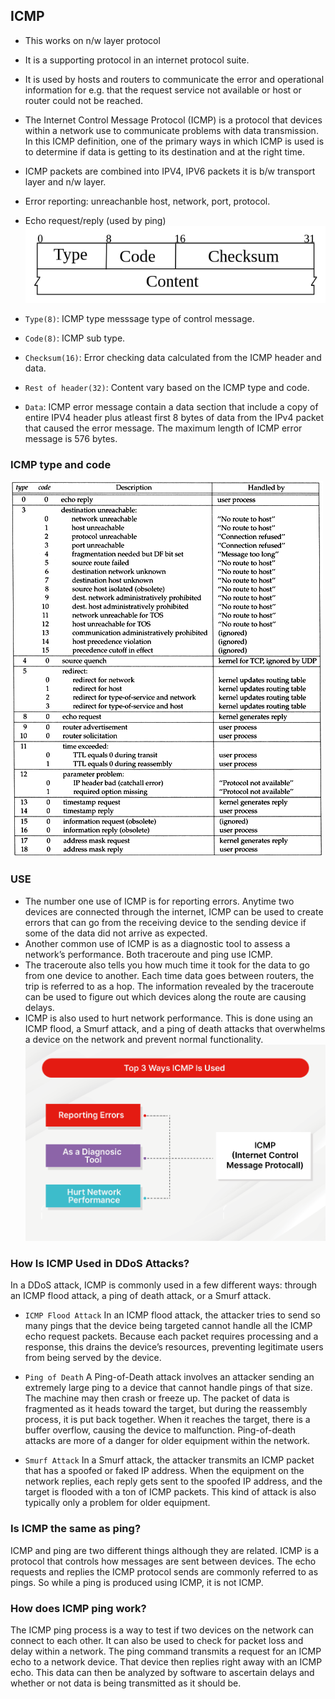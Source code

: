 ## ICMP ##
- This works on n/w layer protocol
- It is a supporting protocol in an internet protocol suite.
- It is used by hosts and routers to communicate the error and operational information for e.g. that the request service not available or host or router could not be reached.
- The Internet Control Message Protocol (ICMP) is a protocol that devices within a network use to communicate problems with data transmission. In this ICMP definition, one of the primary ways in which ICMP is used is to determine if data is getting to its destination and at the right time. 
- ICMP packets are combined into IPV4, IPV6 packets it is b/w transport layer and n/w layer.
- Error reporting: unreachanble host, network, port, protocol.
- Echo request/reply (used by ping)
![](image/ICMP_header.png)

- `Type(8)`: ICMP type messsage type of control message.
- `Code(8)`: ICMP sub type.
- `Checksum(16)`: Error checking data calculated from the ICMP header and data.
- `Rest of header(32)`: Content vary based on the ICMP type and code.
- `Data`: ICMP error message contain a data section that include a copy of entire IPV4 header plus atleast first 8 bytes of data from the IPv4 packet that caused the error message. The maximum length of ICMP error message is 576 bytes.

### ICMP type and code
![](image/icmp_type_code.gif)

### USE
- The number one use of ICMP is for reporting errors. Anytime two devices are connected through the internet, ICMP can be used to create errors that can go from the receiving device to the sending device if some of the data did not arrive as expected.
- Another common use of ICMP is as a diagnostic tool to assess a network’s performance. Both traceroute and ping use ICMP.
- The traceroute also tells you how much time it took for the data to go from one device to another. Each time data goes between routers, the trip is referred to as a hop. The information revealed by the traceroute can be used to figure out which devices along the route are causing delays.
- ICMP is also used to hurt network performance. This is done using an ICMP flood, a Smurf attack, and a ping of death attacks that overwhelms a device on the network and prevent normal functionality.
![](image/icmp_use.png) 


### How Is ICMP Used in DDoS Attacks?
In a DDoS attack, ICMP is commonly used in a few different ways: through an ICMP flood attack, a ping of death attack, or a Smurf attack.

- `ICMP Flood Attack`
In an ICMP flood attack, the attacker tries to send so many pings that the device being targeted cannot handle all the ICMP echo request packets. Because each packet requires processing and a response, this drains the device’s resources, preventing legitimate users from being served by the device.

- `Ping of Death`
A Ping-of-Death attack involves an attacker sending an extremely large ping to a device that cannot handle pings of that size. The machine may then crash or freeze up. The packet of data is fragmented as it heads toward the target, but during the reassembly process, it is put back together. When it reaches the target, there is a buffer overflow, causing the device to malfunction. Ping-of-death attacks are more of a danger for older equipment within the network.

- `Smurf Attack`
In a Smurf attack, the attacker transmits an ICMP packet that has a spoofed or faked IP address. When the equipment on the network replies, each reply gets sent to the spoofed IP address, and the target is flooded with a ton of ICMP packets. This kind of attack is also typically only a problem for older equipment.

### Is ICMP the same as ping?
ICMP and ping are two different things although they are related. ICMP is a protocol that controls how messages are sent between devices. The echo requests and replies the ICMP protocol sends are commonly referred to as pings. So while a ping is produced using ICMP, it is not ICMP.

### How does ICMP ping work?
The ICMP ping process is a way to test if two devices on the network can connect to each other. It can also be used to check for packet loss and delay within a network. The ping command transmits a request for an ICMP echo to a network device. That device then replies right away with an ICMP echo. This data can then be analyzed by software to ascertain delays and whether or not data is being transmitted as it should be.
